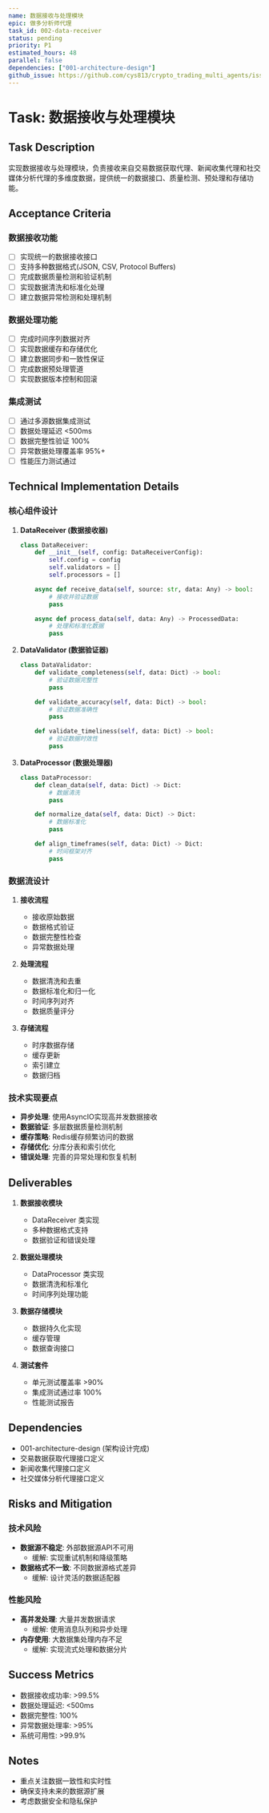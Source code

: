 ```yaml
---
name: 数据接收与处理模块
epic: 做多分析师代理
task_id: 002-data-receiver
status: pending
priority: P1
estimated_hours: 48
parallel: false
dependencies: ["001-architecture-design"]
github_issue: https://github.com/cys813/crypto_trading_multi_agents/issues/31
---
```


# Task: 数据接收与处理模块

## Task Description
实现数据接收与处理模块，负责接收来自交易数据获取代理、新闻收集代理和社交媒体分析代理的多维度数据，提供统一的数据接口、质量检测、预处理和存储功能。

## Acceptance Criteria

### 数据接收功能
- [ ] 实现统一的数据接收接口
- [ ] 支持多种数据格式(JSON, CSV, Protocol Buffers)
- [ ] 完成数据质量检测和验证机制
- [ ] 实现数据清洗和标准化处理
- [ ] 建立数据异常检测和处理机制

### 数据处理功能
- [ ] 完成时间序列数据对齐
- [ ] 实现数据缓存和存储优化
- [ ] 建立数据同步和一致性保证
- [ ] 完成数据预处理管道
- [ ] 实现数据版本控制和回滚

### 集成测试
- [ ] 通过多源数据集成测试
- [ ] 数据处理延迟 <500ms
- [ ] 数据完整性验证 100%
- [ ] 异常数据处理覆盖率 95%+
- [ ] 性能压力测试通过

## Technical Implementation Details

### 核心组件设计
1. **DataReceiver (数据接收器)**
   ```python
   class DataReceiver:
       def __init__(self, config: DataReceiverConfig):
           self.config = config
           self.validators = []
           self.processors = []

       async def receive_data(self, source: str, data: Any) -> bool:
           # 接收并验证数据
           pass

       async def process_data(self, data: Any) -> ProcessedData:
           # 处理和标准化数据
           pass
   ```

2. **DataValidator (数据验证器)**
   ```python
   class DataValidator:
       def validate_completeness(self, data: Dict) -> bool:
           # 验证数据完整性
           pass

       def validate_accuracy(self, data: Dict) -> bool:
           # 验证数据准确性
           pass

       def validate_timeliness(self, data: Dict) -> bool:
           # 验证数据时效性
           pass
   ```

3. **DataProcessor (数据处理器)**
   ```python
   class DataProcessor:
       def clean_data(self, data: Dict) -> Dict:
           # 数据清洗
           pass

       def normalize_data(self, data: Dict) -> Dict:
           # 数据标准化
           pass

       def align_timeframes(self, data: Dict) -> Dict:
           # 时间框架对齐
           pass
   ```

### 数据流设计
1. **接收流程**
   - 接收原始数据
   - 数据格式验证
   - 数据完整性检查
   - 异常数据处理

2. **处理流程**
   - 数据清洗和去重
   - 数据标准化和归一化
   - 时间序列对齐
   - 数据质量评分

3. **存储流程**
   - 时序数据存储
   - 缓存更新
   - 索引建立
   - 数据归档

### 技术实现要点
- **异步处理**: 使用AsyncIO实现高并发数据接收
- **数据验证**: 多层数据质量检测机制
- **缓存策略**: Redis缓存频繁访问的数据
- **存储优化**: 分库分表和索引优化
- **错误处理**: 完善的异常处理和恢复机制

## Deliverables

1. **数据接收模块**
   - DataReceiver 类实现
   - 多种数据格式支持
   - 数据验证和错误处理

2. **数据处理模块**
   - DataProcessor 类实现
   - 数据清洗和标准化
   - 时间序列处理功能

3. **数据存储模块**
   - 数据持久化实现
   - 缓存管理
   - 数据查询接口

4. **测试套件**
   - 单元测试覆盖率 >90%
   - 集成测试通过率 100%
   - 性能测试报告

## Dependencies
- 001-architecture-design (架构设计完成)
- 交易数据获取代理接口定义
- 新闻收集代理接口定义
- 社交媒体分析代理接口定义

## Risks and Mitigation

### 技术风险
- **数据源不稳定**: 外部数据源API不可用
  - 缓解: 实现重试机制和降级策略
- **数据格式不一致**: 不同数据源格式差异
  - 缓解: 设计灵活的数据适配器

### 性能风险
- **高并发处理**: 大量并发数据请求
  - 缓解: 使用消息队列和异步处理
- **内存使用**: 大数据集处理内存不足
  - 缓解: 实现流式处理和数据分片

## Success Metrics
- 数据接收成功率: >99.5%
- 数据处理延迟: <500ms
- 数据完整性: 100%
- 异常数据处理率: >95%
- 系统可用性: >99.9%

## Notes
- 重点关注数据一致性和实时性
- 确保支持未来的数据源扩展
- 考虑数据安全和隐私保护